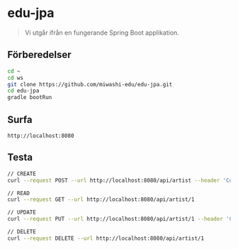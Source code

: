 # edu-jpa

> Vi utgår ifrån en fungerande Spring Boot applikation.

## Förberedelser

```bash
cd ~
cd ws
git clone https://github.com/miwashi-edu/edu-jpa.git
cd edu-jpa
gradle bootRun
```

## Surfa

```
http://localhost:8080
```

## Testa

```bash
// CREATE
curl --request POST --url http://localhost:8080/api/artist --header 'Content-Type: application/json' --data '{"id": "1", "name": "Nisse"}'

// READ
curl --request GET --url http://localhost:8080/api/artist/1

// UPDATE
curl --request PUT --url http://localhost:8080/api/artist/1 --header 'Content-Type: application/json' --data '{"id": "1","name": "Nisse"}'

// DELETE
curl --request DELETE --url http://localhost:8080/api/artist/1
```
